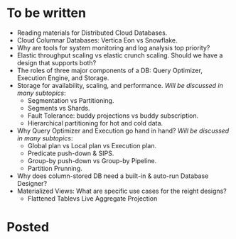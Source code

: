 # To be written

* Reading materials for Distributed Cloud Databases.
* Cloud Columnar Databases: Vertica Eon vs Snowflake.
* Why are tools for system monitoring and log analysis top priority?
* Elastic throughput scaling vs elastic crunch scaling. Should we have a design that supports both?
* The roles of three major components of a DB: Query Optimizer, Execution Engine, and Storage.
* Storage for availability, scaling, and performance. _Will be discussed in many subtopics_:
    * Segmentation vs Partitioning.
    * Segments vs Shards.
    * Fault Tolerance: buddy projections vs buddy subscription.
    * Hierarchical partitioning for hot and cold data.
* Why Query Optimizer and Execution go hand in hand? _Will be discussed in many subtopics_:
    * Global plan vs Local plan vs Execution plan.
    * Predicate push-down & SIPS.
    * Group-by push-down vs Group-by Pipeline.
    * Partition Prunning.
* Why does column-stored DB need a built-in & auto-run Database Designer?
* Materialized Views: What are specific use cases for the reight designs?
    * Flattened Tablevs Live Aggregate Projection
    

# Posted
